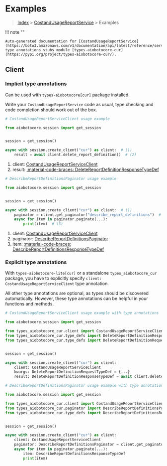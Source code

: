 # Examples

> [Index](../README.md) > [CostandUsageReportService](./README.md) > Examples

!!! note ""

    Auto-generated documentation for [CostandUsageReportService](https://boto3.amazonaws.com/v1/documentation/api/latest/reference/services/cur.html#costandusagereportservice)
    type annotations stubs module [types-aiobotocore-cur](https://pypi.org/project/types-aiobotocore-cur/).

## Client

### Implicit type annotations

Can be used with `types-aiobotocore[cur]` package installed.

Write your `CostandUsageReportService` code as usual,
type checking and code completion should work out of the box.



```python
# CostandUsageReportServiceClient usage example

from aiobotocore.session import get_session


session = get_session()

async with session.create_client("cur") as client:  # (1)
    result = await client.delete_report_definition()  # (2)
```

1. client: [CostandUsageReportServiceClient](./client.md)
2. result: [:material-code-braces: DeleteReportDefinitionResponseTypeDef](./type_defs.md#deletereportdefinitionresponsetypedef) 



```python
# DescribeReportDefinitionsPaginator usage example

from aiobotocore.session import get_session


session = get_session()

async with session.create_client("cur") as client:  # (1)
    paginator = client.get_paginator("describe_report_definitions")  # (2)
    async for item in paginator.paginate(...):
        print(item)  # (3)
```

1. client: [CostandUsageReportServiceClient](./client.md)
2. paginator: [DescribeReportDefinitionsPaginator](./paginators.md#describereportdefinitionspaginator)
3. item: [:material-code-braces: DescribeReportDefinitionsResponseTypeDef](./type_defs.md#describereportdefinitionsresponsetypedef) 




### Explicit type annotations

With `types-aiobotocore-lite[cur]`
or a standalone `types_aiobotocore_cur` package, you have to explicitly specify
`client: CostandUsageReportServiceClient` type annotation.

All other type annotations are optional, as types should be discovered automatically.
However, these type annotations can be helpful in your functions and methods.


```python
# CostandUsageReportServiceClient usage example with type annotations

from aiobotocore.session import get_session

from types_aiobotocore_cur.client import CostandUsageReportServiceClient
from types_aiobotocore_cur.type_defs import DeleteReportDefinitionResponseTypeDef
from types_aiobotocore_cur.type_defs import DeleteReportDefinitionRequestTypeDef


session = get_session()

async with session.create_client("cur") as client:
    client: CostandUsageReportServiceClient
    kwargs: DeleteReportDefinitionRequestTypeDef = {...}
    result: DeleteReportDefinitionResponseTypeDef = await client.delete_report_definition(**kwargs)
```



```python
# DescribeReportDefinitionsPaginator usage example with type annotations

from aiobotocore.session import get_session

from types_aiobotocore_cur.client import CostandUsageReportServiceClient
from types_aiobotocore_cur.paginator import DescribeReportDefinitionsPaginator
from types_aiobotocore_cur.type_defs import DescribeReportDefinitionsResponseTypeDef


session = get_session()

async with session.create_client("cur") as client:
    client: CostandUsageReportServiceClient
    paginator: DescribeReportDefinitionsPaginator = client.get_paginator("describe_report_definitions")
    async for item in paginator.paginate(...):
        item: DescribeReportDefinitionsResponseTypeDef
        print(item)
```


